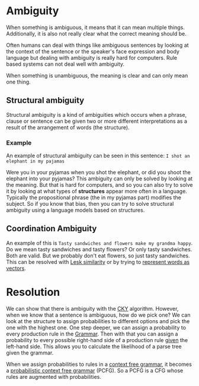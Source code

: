 # Ambiguity 
When something is ambiguous, it means that it can mean multiple things. Additionally, it is also not really clear what the correct meaning should be.

Often humans can deal with things like ambiguous sentences by looking at the context of the sentence or the speaker's face expression and body language but dealing with ambiguity is really hard for computers. Rule based systems can not deal well with ambiguity.  

When something is unambiguous, the meaning is clear and can only mean one thing.

## Structural ambiguity

Structural ambiguity is a kind of ambiguities which occurs when a phrase, clause or sentence can be given two or more different interpretations as a result of the arrangement of words (the structure).

### Example 

An example of structural ambiguity can be seen in this sentence: `I shot an elephant in my pajamas`  

Were you in your pyjamas when you shot the elephant, or did you shoot the elephant into your pyjamas? This ambiguity can only be solved by looking at the meaning. But that is hard for computers, and so you can also try to solve it by looking at what types of **structures** appear more often in a language. Typically the propositional phrase (the in my pyjamas part) modifies the subject. So if you know that bias, then you can try to solve structural ambiguity using a language models based on structures. 

## Coordination Ambiguity
An example of this is `Tasty sandwiches and flowers make my grandma happy`. Do we mean tasty sandwiches and tasty flowers? Or only tasty sandwiches. Both are valid. But we probably don't eat flowers, so just tasty sandwiches. This can be resolved with [Lesk similarity](../Data/Thesaurus.md) or by trying to [represent words as vectors](../Semantic-Similarity/Vector%20semantics.md).

# Resolution
We can show that there is ambiguity with the [CKY](CKY.md) algorithm. However, when we know that a sentence is ambiguous, how do we pick one? We can look at the structure to assign probabilities to different options and pick the one with the highest one. One step deeper, we can assign a probability to every production rule in the [Grammar](Grammar.md).  Then with that you can assign a probability to every possible right-hand side of a production rule [given](../Classification/Native%20baiyes/Bayes%20rule.md) the left-hand side. This allows you to calculate the likelihood of a parse tree given the grammar.  

When we assign probabilities to rules in a [context free grammar](Context%20free%20grammars.md), it becomes a [probabilistic context free grammar](Probabilistic%20Context%20Free%20Grammar.md) (PCFG). So a PCFG is a CFG whose rules are augmented with probabilities. 


